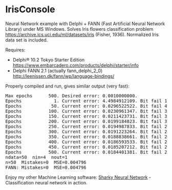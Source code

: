 # IrisConsole
Neural Network example with Delphi + FANN (Fast Artificial Neural Network Library) under MS Windows.
Solves Iris flowers classification problem https://archive.ics.uci.edu/ml/datasets/iris (Fisher, 1936).
Normalized Iris data set is included.

Requires:
* Delphi® 10.2 Tokyo Starter Edition https://www.embarcadero.com/products/delphi/starter/info
* Delphi FANN 2.1 (actually fann_delphi_2_0) http://leenissen.dk/fann/wp/language-bindings/

Properly compiled and run, gives similar output (very fast):
<pre>
Max epochs      500. Desired error: 0.0010000000.
Epochs            1. Current error: 4.4984912109. Bit fail 100.
Epochs           50. Current error: 0.0296522522. Bit fail 4.
Epochs          100. Current error: 0.0230961347. Bit fail 3.
Epochs          150. Current error: 0.0211423731. Bit fail 3.
Epochs          200. Current error: 0.0199184823. Bit fail 3.
Epochs          250. Current error: 0.0194987833. Bit fail 2.
Epochs          300. Current error: 0.0191223264. Bit fail 2.
Epochs          350. Current error: 0.0188838661. Bit fail 2.
Epochs          400. Current error: 0.0186593533. Bit fail 2.
Epochs          450. Current error: 0.0185207212. Bit fail 2.
Epochs          500. Current error: 0.0184401381. Bit fail 2.
ndata=50  nin=4  nout=1
n=50  Mistakes=0  MSE=0.004796
FANN: Mistakes=0  MSE=0.004796
</pre>

Enjoy my other Machine Learning software:
<a href="http://sharktime.com/us_SharkyNeuralNetwork.html">Sharky Neural Network</a> - Classification neural network in action.
